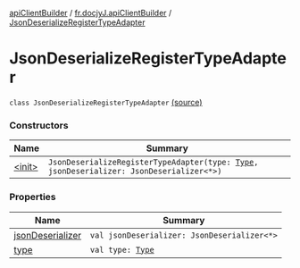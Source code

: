 [apiClientBuilder](../../index.md) / [fr.docjyJ.apiClientBuilder](../index.md) / [JsonDeserializeRegisterTypeAdapter](./index.md)

# JsonDeserializeRegisterTypeAdapter

`class JsonDeserializeRegisterTypeAdapter` [(source)](https://github.com/docjyj/apiClientBuilder/tree/master/src/main/kotlin/fr/docjyJ/apiClientBuilder/JsonDeserializeRegisterTypeAdapter.kt#L6)

### Constructors

| Name | Summary |
|---|---|
| [&lt;init&gt;](-init-.md) | `JsonDeserializeRegisterTypeAdapter(type: `[`Type`](https://docs.oracle.com/javase/6/docs/api/java/lang/reflect/Type.html)`, jsonDeserializer: JsonDeserializer<*>)` |

### Properties

| Name | Summary |
|---|---|
| [jsonDeserializer](json-deserializer.md) | `val jsonDeserializer: JsonDeserializer<*>` |
| [type](type.md) | `val type: `[`Type`](https://docs.oracle.com/javase/6/docs/api/java/lang/reflect/Type.html) |
